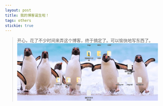 ```yaml
---
layout: post
title: 我的博客诞生啦！
tags: others
stickie: true
---
```

>开心，花了不少时间来弄这个博客，终于搞定了。可以愉快地写东西了。
![1658470685100.jpg](./1658470685100.jpg)
